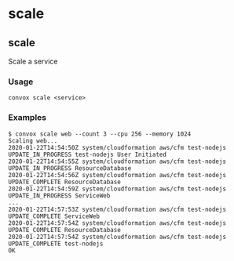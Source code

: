 # scale

## scale

Scale a service

### Usage

    convox scale <service>

### Examples

    $ convox scale web --count 3 --cpu 256 --memory 1024
    Scaling web...
    2020-01-22T14:54:50Z system/cloudformation aws/cfm test-nodejs UPDATE_IN_PROGRESS test-nodejs User Initiated
    2020-01-22T14:54:55Z system/cloudformation aws/cfm test-nodejs UPDATE_IN_PROGRESS ResourceDatabase
    2020-01-22T14:54:56Z system/cloudformation aws/cfm test-nodejs UPDATE_COMPLETE ResourceDatabase
    2020-01-22T14:54:59Z system/cloudformation aws/cfm test-nodejs UPDATE_IN_PROGRESS ServiceWeb
    ...
    2020-01-22T14:57:53Z system/cloudformation aws/cfm test-nodejs UPDATE_COMPLETE ServiceWeb
    2020-01-22T14:57:54Z system/cloudformation aws/cfm test-nodejs UPDATE_COMPLETE ResourceDatabase
    2020-01-22T14:57:54Z system/cloudformation aws/cfm test-nodejs UPDATE_COMPLETE test-nodejs
    OK
